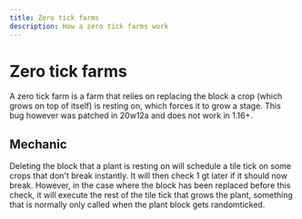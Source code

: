 ```yaml
---
title: Zero tick farms
description: How a zero tick farms work
---
```



# Zero tick farms

A zero tick farm is a farm that relies on replacing the block a crop (which grows on top of itself) is resting on, which forces it to grow a stage. This bug however was patched in 20w12a and does not work in 1.16+.

## Mechanic
Deleting the block that a plant is resting on will schedule a tile tick on some crops that don't break instantly. It will then check 1 gt later if it should now break.
However, in the case where the block has been replaced before this check, it will execute the rest of the tile tick that grows the plant, something that is normally only called when the plant block gets randomticked.
